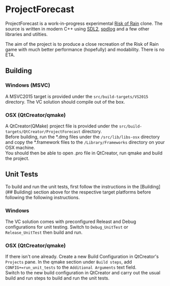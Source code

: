 # ProjectForecast
ProjectForecast is a work-in-progress experimental [Risk of Rain](http://riskofraingame.com/) clone. The source is written in modern C++ using [SDL2](https://www.libsdl.org/), [spdlog](https://github.com/gabime/spdlog) and a few other libraries and utilties.

The aim of the project is to produce a close recreation of the Risk of Rain game with much better performance (hopefully) and modability. There is no ETA.

## Building
### Windows (MSVC)
A MSVC2015 target is provided under the `src/build-targets/VS2015` directory. The VC solution should compile out of the box.

### OSX (QtCreator/qmake)
A QtCreator(QMake) project file is provided under the `src/build-targets/QtCreator/ProjectForecast` directory.  
Before building, run the \*.dmg files under the `/src/lib/libs-osx` directory and copy the \*.framework files to the `/Library/Frameworks` directory on your OSX machine.  
You should then be able to open .pro file in QtCreator, run qmake and build the project.

## Unit Tests
To build and run the unit tests, first follow the instructions in the [Building](## Building) section above for the respective target platforms before following the following instructions.

### Windows
The VC solution comes with preconfigured Releast and Debug configurations for unit testing. Switch to `Debug_UnitTest` or `Release_UnitTest` then build and run.

### OSX (QtCreator/qmake)
If there isn't one already. Create a new Build Configuration in QtCreator's `Projects` pane. In the qmake section under `Build steps`,  add `CONFIG+=run_unit_tests` to the `Additional Arguments` text field.  
Switch to the new build configuration in QtCreator and carry out the usual build and run steps to build and run the unit tests.
